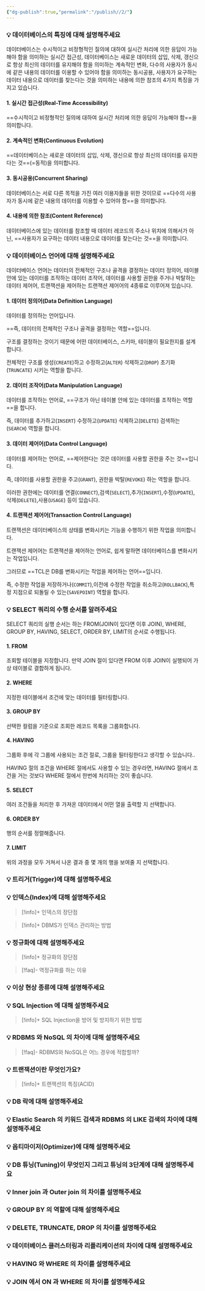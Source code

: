 ```yaml
---
{"dg-publish":true,"permalink":"/publish//2/"}
---
```



### 💡 데이터베이스의 특징에 대해 설명해주세요

데이터베이스는 수시적이고 비정형적인 질의에 대하여 실시간 처리에 의한 응답이 가능해야 함을 의미하는 실시간 접근성, 데이터베이스는 새로운 데이터의 삽입, 삭제, 갱신으로 항상 최신의 데이터를 유지해야 함을 의미하는 계속적인 변화, 다수의 사용자가 동시에 같은 내용의 데이터를 이용할 수 있어야 함을 의미하는 동시공용, 사용자가 요구하는 데이터 내용으로 데이터를 찾는다는 것을 의미하는 내용에 의한 참조의 4가지 특징을 가지고 있습니다.

#### 1. 실시간 접근성(Real-Time Accessibility)

==수시적이고 비정형적인 질의에 대하여 실시간 처리에 의한 응답이 가능해야 함==을 의미합니다. 

#### 2. 계속적인 변화(Continuous Evolution)

==데이터베이스는 새로운 데이터의 삽입, 삭제, 갱신으로 항상 최신의 데이터를 유지한다는 것==(=동적)을 의미합니다. 

#### 3. 동시공용(Concurrent Sharing)

데이터베이스는 서로 다른 목적을 가진 여러 이용자들을 위한 것이므로 ==다수의 사용자가 동시에 같은 내용의 데이터를 이용할 수 있어야 함==을 의미합니다.

#### 4. 내용에 의한 참조(Content Reference)

데이터베이스에 있는 데이터를 참조할 때 데이터 레코드의 주소나 위치에 의해서가 아닌, ==사용자가 요구하는 데이터 내용으로 데이터를 찾는다는 것==을 의미합니다.



### 💡 데이터베이스 언어에 대해 설명해주세요

데이터베이스 언어는 데이터의 전체적인 구조나 골격을 결정하는 데이터 정의어, 테이블 안에 있는 데이터를 조작하는 데이터 조작어, 데이터를 사용할 권한을 주거나 박탈하는 데이터 제어어, 트랜잭션을 제어하는 트랜잭션 제어어의 4종류로 이루어져 있습니다.

#### 1. 데이터 정의어(Data Definition Language)

데이터를 정의하는 언어입니다. 

==즉, 데이터의 전체적인 구조나 골격을 결정하는 역할==입니다. 

구조를 결정하는 것이기 때문에 어떤 데이터베이스, 스키마, 테이블이 필요한지를 설계합니다. 

전체적인 구조를 생성(`CREATE`)하고 수정하고(`ALTER`) 삭제하고(`DROP`) 초기화(`TRUNCATE`) 시키는 역할을 합니다.

#### 2. 데이터 조작어(Data Manipulation Language)

데이터를 조작하는 언어로, ==구조가 아닌 테이블 안에 있는 데이터를 조작하는 역할==을 합니다. 

즉, 데이터를 추가하고(`INSERT`) 수정하고(`UPDATE`) 삭제하고(`DELETE`) 검색하는(`SEARCH`) 역할을 합니다.

#### 3. 데이터 제어어(Data Control Language)

데이터를 제어하는 언어로, ==제어한다는 것은 데이터를 사용할 권한을 주는 것==입니다. 

즉, 데이터를 사용할 권한을 주고(`GRANT`), 권한을 박탈(`REVOKE`) 하는 역할을 합니다. 

이러한 권한에는 데이터를 연결(`CONNECT`),검색(`SELECT`),추가(`INSERT`),수정(`UPDATE`),삭제(`DELETE`),사용(`USAGE`) 등이 있습니다.

#### 4. 트랜잭션 제어어(Transaction Control Language)

트랜잭션은 데이터베이스의 상태를 변화시키는 기능을 수행하기 위한 작업을 의미합니다. 

트랜잭션 제어어는 트랜잭션을 제어하는 언어로, 쉽게 말하면 데이터베이스를 변화시키는 작업입니다. 

그러므로 ==TCL은 DB를 변화시키는 작업을 제어하는 언어==입니다. 

즉, 수정한 작업을 저장하거나(`COMMIT`),이전에 수정한 작업을 취소하고(`ROLLBACK`),특정 지점으로 되돌릴 수 있는(`SAVEPOINT`) 역할을 합니다.



### 💡 SELECT 쿼리의 수행 순서를 알려주세요

SELECT 쿼리의 실행 순서는 하는 FROM(JOIN이 있다면 이후 JOIN), WHERE, GROUP BY,  HAVING, SELECT, ORDER BY, LIMIT의 순서로 수행됩니다. 

#### 1. FROM

조회할 테이블을 지정합니다. 만약 JOIN 절이 있다면 FROM 이후 JOIN이 실행되어 가상 테이블로 결합하게 됩니다.

#### 2. WHERE

지정한 테이블에서 조건에 맞는 데이터를 필터링합니다.

#### 3. GROUP BY

선택한 컬럼을 기준으로 조회한 레코드 목록을 그룹화합니다.

#### 4. HAVING

그룹화 후에 각 그룹에 사용되는 조건 절로, 그룹을 필터링한다고 생각할 수 있습니다..

HAVING 절의 조건을 WHERE 절에서도 사용할 수 있는 경우라면, HAVING 절에서 조건을 거는 것보다 WHERE 절에서 한번에 처리하는 것이 좋습니다.

#### 5. SELECT

여러 조건들을 처리한 후 가져온 데이터에서 어떤 열을 출력할 지 선택합니다.

#### 6. ORDER BY

행의 순서를 정렬해줍니다.

#### 7. LIMIT

위의 과정을 모두 거쳐서 나온 결과 중 몇 개의 행을 보여줄 지 선택합니다.
### 💡 트리거(Trigger)에 대해 설명해주세요

### 💡 인덱스(Index)에 대해 설명해주세요

> [!info]+ 인덱스의 장단점
> 

> [!info]+ DBMS가 인덱스 관리하는 방법

### 💡 정규화에 대해 설명해주세요

> [!info]+ 정규화의 장단점

> [!faq]- 역정규화를 하는 이유

### 💡 이상 현상 종류에 대해 설명해주세요

### 💡 SQL Injection 에 대해 설명해주세요

> [!info]+ SQL Injection을 방어 및 방지하기 위한 방법

### 💡 RDBMS 와 NoSQL 의 차이에 대해 설명해주세요

> [!faq]- RDBMS와 NoSQL은 어느 경우에 적합할까?

### 💡 트랜잭션이란 무엇인가요?

> [!info]+ 트랜잭션의 특징(ACID)

### 💡 DB 락에 대해 설명해주세요

### 💡 Elastic Search 의 키워드 검색과 RDBMS 의 LIKE 검색의 차이에 대해 설명해주세요

### 💡 옵티마이저(Optimizer)에 대해 설명해주세요

### 💡 DB 튜닝(Tuning)이 무엇인지 그리고 튜닝의 3단계에 대해 설명해주세요

### 💡 Inner join 과 Outer join 의 차이를 설명해주세요

### 💡 GROUP BY 의 역할에 대해 설명해주세요

### 💡 DELETE, TRUNCATE, DROP 의 차이를 설명해주세요

### 💡 데이터베이스 클러스터링과 리플리케이션의 차이에 대해 설명해주세요

### 💡 HAVING 와 WHERE 의 차이를 설명해주세요

### 💡 JOIN 에서 ON 과 WHERE 의 차이를 설명해주세요

